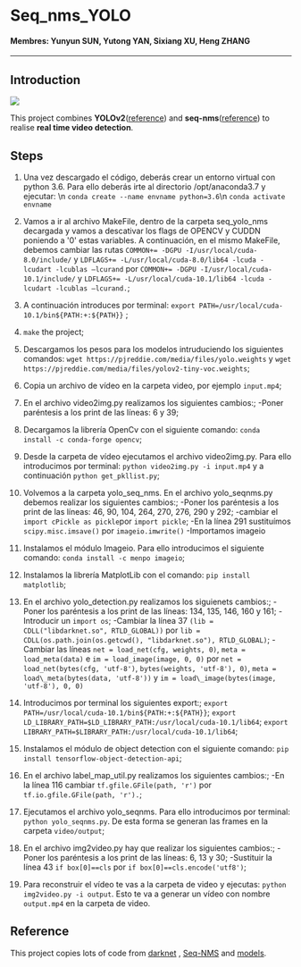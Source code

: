 # Seq_nms_YOLO

#### Membres: Yunyun SUN, Yutong YAN, Sixiang XU, Heng ZHANG

---

## Introduction

![](img/index.jpg) 

This project combines **YOLOv2**([reference](https://arxiv.org/abs/1506.02640)) and **seq-nms**([reference](https://arxiv.org/abs/1602.08465)) to realise **real time video detection**.

## Steps
1. Una vez descargado el código, deberás crear un entorno virtual con python 3.6. Para ello deberás irte al directorio /opt/anaconda3.7 y ejecutar: \n
`conda create --name envname python=3.6`\n
`conda activate envname`

1. Vamos a ir al archivo MakeFile, dentro de la carpeta seq\_yolo\_nms decargada y vamos a descativar los flags de OPENCV y CUDDN poniendo a '0' estas variables. A continuación, en el mismo MakeFile,  debemos cambiar las rutas `COMMON+= -DGPU -I/usr/local/cuda-8.0/include/` y `LDFLAGS+= -L/usr/local/cuda-8.0/lib64 -lcuda -lcudart -lcublas –lcurand`  por  `COMMON+= -DGPU -I/usr/local/cuda-10.1/include/`  y `LDFLAGS+= -L/usr/local/cuda-10.1/lib64 -lcuda -lcudart -lcublas –lcurand.`;

1. A continuación introduces por terminal: `export PATH=/usr/local/cuda-10.1/bin${PATH:+:${PATH}}` ;

1. `make` the project;

1. Descargamos los pesos para los modelos intruduciendo los siguientes comandos: `wget https://pjreddie.com/media/files/yolo.weights` y `wget https://pjreddie.com/media/files/yolov2-tiny-voc.weights`;

1. Copia un archivo de vídeo en la carpeta video, por ejemplo `input.mp4`;

1. En el archivo video2img.py realizamos los siguientes cambios:;
-Poner paréntesis a los print de las líneas: 6 y 39;

1. Decargamos la librería OpenCv con el siguiente comando: `conda install -c conda-forge opencv`;

1. Desde la carpeta de vídeo ejecutamos el archivo video2img.py. Para ello introducimos por terminal: `python video2img.py -i input.mp4` y a continuación `python get_pkllist.py`;

1. Volvemos a la carpeta yolo_seq_nms. En el archivo yolo_seqnms.py debemos realizar los siguientes cambios:;
-Poner los paréntesis a los print de las líneas: 46, 90, 104, 264, 270, 276, 290 y 292;
-cambiar el `import cPickle as pickle`por `import pickle`;
-En la línea 291 sustituímos `scipy.misc.imsave()` por `imageio.imwrite()`
-Importamos imageio

1. Instalamos el módulo Imageio. Para ello introducimos el siguiente comando: `conda install -c menpo imageio`;

1. Instalamos la librería MatplotLib con el comando: `pip install matplotlib`;

1. En el archivo yolo_detection.py realizamos los siguienets cambios:;
-Poner los paréntesis a los print de las líneas: 134, 135, 146, 160 y 161;
-Introducir un `import os`;
-Cambiar la línea 37 `(lib = CDLL("libdarknet.so", RTLD_GLOBAL))` por `lib = CDLL(os.path.join(os.getcwd(), "libdarknet.so"), RTLD_GLOBAL)`;
-Cambiar las líneas `net = load_net(cfg, weights, 0)`, `meta = load_meta(data)`  e `im = load_image(image, 0, 0)` por `net = load_net(bytes(cfg, 'utf-8')`, `bytes(weights, 'utf-8'), 0)`, `meta = load\_meta(bytes(data, 'utf-8'))` y `im = load\_image(bytes(image, 'utf-8'), 0, 0)`

1. Introducimos por terminal los siguientes export:;
`export PATH=/usr/local/cuda-10.1/bin${PATH:+:${PATH}}`;
`export LD_LIBRARY_PATH=$LD_LIBRARY_PATH:/usr/local/cuda-10.1/lib64`;
`export LIBRARY_PATH=$LIBRARY_PATH:/usr/local/cuda-10.1/lib64`;

1. Instalamos el módulo de object detection con el siguiente comando: `pip install tensorflow-object-detection-api`;

1. En el archivo label_map_util.py realizamos los siguientes cambios:;
-En la línea 116 cambiar `tf.gfile.GFile(path, 'r')`  por `tf.io.gfile.GFile(path, 'r').`;

1. Ejecutamos el archivo yolo_seqnms. Para ello introducimos por terminal: `python yolo_seqnms.py`. De esta forma se generan las frames en la carpeta `video/output`;

1. En el archivo img2video.py hay que realizar los siguientes cambios:;
-Poner los paréntesis a los print de las líneas: 6, 13 y 30;
-Sustituir la línea 43 `if box[0]==cls` por `if box[0]==cls.encode('utf8')`;

1. Para reconstruir el vídeo te vas a la carpeta de video y ejecutas:  `python img2video.py -i output`. Esto te va a generar un vídeo con nombre `output.mp4` en la carpeta de video. 



## Reference

This project copies lots of code from [darknet](https://github.com/pjreddie/darknet) , [Seq-NMS](https://github.com/lrghust/Seq-NMS) and  [models](https://github.com/tensorflow/models).
